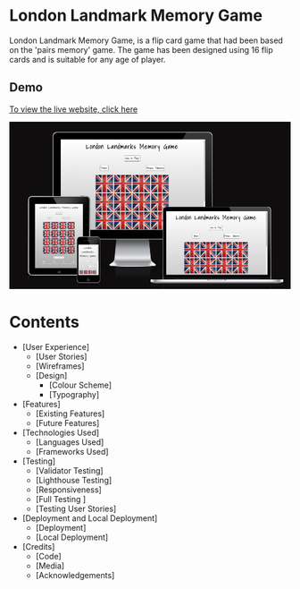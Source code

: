 # London Landmark Memory Game 

London Landmark Memory Game, is a flip card game that had been based on the 'pairs memory' game.
The game has been designed using 16 flip cards and is suitable for any age of player.

## Demo
[To view the live website, click here](https://natalielockyer.github.io/London-Memory-Game)

![Responsive Image](./assets/images/readme-images/image-01.png)

# Contents
+ [User Experience]
  + [User Stories]
  + [Wireframes]
  + [Design]
    + [Colour Scheme]
    + [Typography]
+ [Features]
  + [Existing Features]
  + [Future Features]
+ [Technologies Used]
  + [Languages Used]
  + [Frameworks Used]
+ [Testing]
  + [Validator Testing]
  + [Lighthouse Testing]
  + [Responsiveness]
  + [Full Testing ]
  + [Testing User Stories]
+ [Deployment and Local Deployment]
  + [Deployment]
  + [Local Deployment]
+ [Credits]
  + [Code]
  + [Media]
  + [Acknowledgements]

